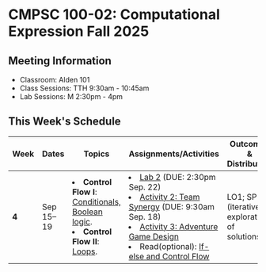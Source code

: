 # CMPSC 100-02: Computational Expression Fall 2025

## Meeting Information

- Classroom: Alden 101
- Class Sessions: TTH 9:30am - 10:45am
- Lab Sessions: M 2:30pm - 4pm

## This Week's Schedule

| Week | Dates | Topics | Assignments/Activities | Outcomes & Distribution |
|------|-------|--------|------------------------|-------------------------|
| **4** | Sep 15–19 | <li>**Control Flow I**: [Conditionals, Boolean logic](https://computational-expression.github.io/course_information/week03/conditionals.html).</li> <li>**Control Flow II**: [Loops](https://computational-expression.github.io/course_information/week04/loops.html).</li> | <li>[Lab 2](https://classroom.github.com/a/Kn4PBGkI) (DUE: 2:30pm Sep. 22)</li> <li>[Activity 2: Team Synergy](https://classroom.github.com/a/y-nsZX5n) (DUE: 9:30am Sep. 18)</li> <li>[Activity 3: Adventure Game Design](https://classroom.github.com/a/VFA9OGCC)</li> <li> Read(optional): [If-else and Control Flow](https://automatetheboringstuff.com/3e/chapter2.html)</li>| LO1; SP (iterative exploration of solutions). |
